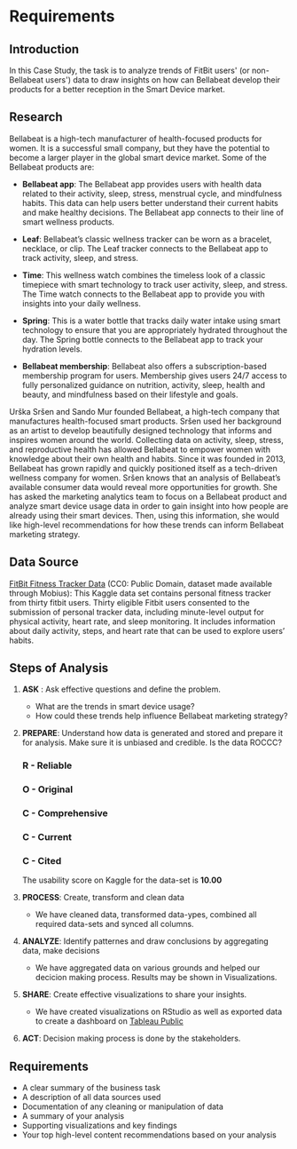 # Requirements

## Introduction

In this Case Study, the task is to analyze trends of FitBit users' (or non-Bellabeat users') data to draw insights on how can Bellabeat develop their products for a better reception in the Smart Device market.  

## Research

Bellabeat is a high-tech manufacturer of health-focused products for women. It is a successful small company, but they have the potential to become a larger player in the global smart device market. Some of the Bellabeat products are:
- **Bellabeat app**: The Bellabeat app provides users with health data related to their activity, sleep, stress, menstrual cycle, and mindfulness habits. This data can help users  better understand their current habits and make healthy decisions. The Bellabeat app connects to their line of smart wellness products.

- **Leaf**: Bellabeat’s classic wellness tracker can be worn as a bracelet, necklace, or clip. The Leaf tracker connects to the Bellabeat app to track activity, sleep, and stress.

- **Time**: This wellness watch combines the timeless look of a classic timepiece with smart technology to track user activity, sleep, and stress. The Time watch connects to the Bellabeat app to provide you with insights into your daily wellness.

- **Spring**: This is a water bottle that tracks daily water intake using smart technology to ensure that you are appropriately hydrated throughout the day. The Spring bottle connects to the Bellabeat app to track your hydration levels.

- **Bellabeat membership**: Bellabeat also offers a subscription-based membership program for users.
Membership gives users 24/7 access to fully personalized guidance on nutrition, activity, sleep, health and beauty, and mindfulness based on their lifestyle and goals.

Urška Sršen and Sando Mur founded Bellabeat, a high-tech company that manufactures health-focused smart products. Sršen used her background as an artist to develop beautifully designed technology that informs and inspires women around the world. Collecting data on activity, sleep, stress, and reproductive health has allowed Bellabeat to empower women with knowledge about their own health and habits. Since it was founded in 2013, Bellabeat has grown rapidly and quickly positioned itself as a tech-driven wellness company for women.
Sršen knows that an analysis of Bellabeat’s available consumer data would reveal more opportunities for growth. She has asked the marketing analytics team to focus on a Bellabeat product and analyze smart device usage data in order to gain insight into how people are already using their smart devices. Then, using this information, she would like high-level recommendations for how these trends can inform Bellabeat marketing strategy.

## Data Source
[FitBit Fitness Tracker Data](https://www.kaggle.com/arashnic/fitbit) (CC0: Public Domain, dataset made available through Mobius): This Kaggle data set contains personal fitness tracker from thirty fitbit users. Thirty eligible Fitbit users consented to the submission of personal tracker data, including minute-level output for physical activity, heart rate, and sleep monitoring. It includes information about daily activity, steps, and heart rate that can be used to explore users’ habits.

## Steps of Analysis
1. **ASK** : Ask effective questions and define the problem.
    - What are the trends in smart device usage?
    - How could these trends help influence Bellabeat marketing strategy?
2. **PREPARE**: Understand how data is generated and stored and prepare it for analysis. Make sure it is unbiased and credible. Is the data ROCCC?
    ### R - Reliable
    ### O - Original
    ### C - Comprehensive
    ### C - Current
    ### C - Cited
    The usability score on Kaggle for the data-set is **10.00**
    
3. **PROCESS**: Create, transform and clean data
    - We have cleaned data, transformed data-ypes, combined all required data-sets and synced all columns.

4. **ANALYZE**: Identify patternes and draw conclusions by aggregating data, make decisions
    - We have aggregated data on various grounds and helped our decicion making process. Results may be shown in Visualizations.

5. **SHARE**: Create effective visualizations to share your insights.
    - We have created visualizations on RStudio as well as exported data to create a dashboard on [Tableau Public](https://public.tableau.com/app/profile/harsh.malik/viz/CaseStudyHowcanawellnesstechnologycompanyplayitsmartbyGoogleCareerCertificates/Dashboard1)

6. **ACT**: Decision making process is done by the stakeholders.


## Requirements
- A clear summary of the business task
- A description of all data sources used
- Documentation of any cleaning or manipulation of data
- A summary of your analysis
- Supporting visualizations and key findings
- Your top high-level content recommendations based on your analysis
